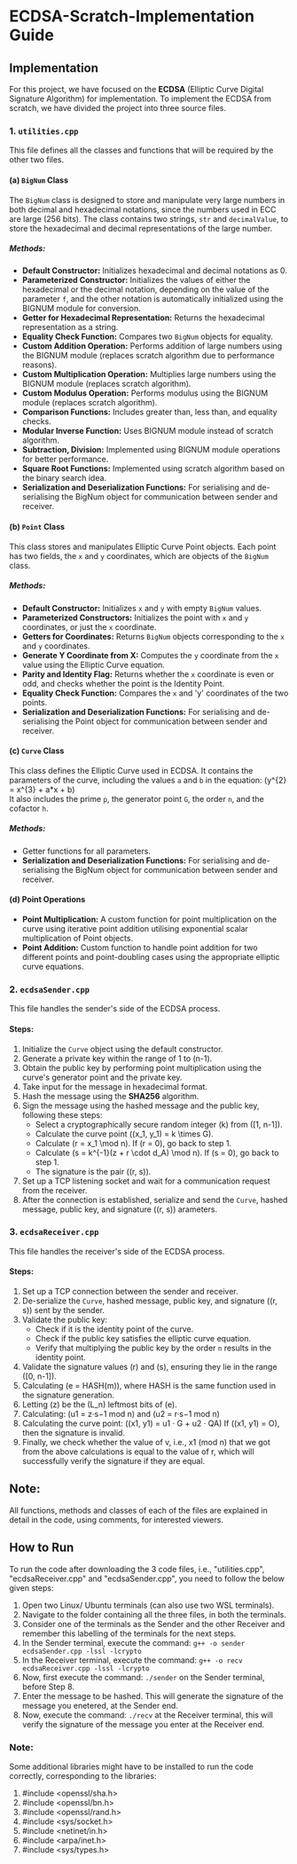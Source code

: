 # ECDSA-Scratch-Implementation Guide

## Implementation

For this project, we have focused on the **ECDSA** (Elliptic Curve Digital Signature Algorithm) for implementation. To implement the ECDSA from scratch, we have divided the project into three source files.

### 1. `utilities.cpp`

This file defines all the classes and functions that will be required by the other two files.

#### (a) `BigNum` Class

The `BigNum` class is designed to store and manipulate very large numbers in both decimal and hexadecimal notations, since the numbers used in ECC are large (256 bits). The class contains two strings, `str` and `decimalValue`, to store the hexadecimal and decimal representations of the large number.

##### Methods:

- **Default Constructor:** Initializes hexadecimal and decimal notations as 0.
- **Parameterized Constructor:** Initializes the values of either the hexadecimal or the decimal notation, depending on the value of the parameter `f`, and the other notation is automatically initialized using the BIGNUM module for conversion.
- **Getter for Hexadecimal Representation:** Returns the hexadecimal representation as a string.
- **Equality Check Function:** Compares two `BigNum` objects for equality.
- **Custom Addition Operation:** Performs addition of large numbers using the BIGNUM module (replaces scratch algorithm due to performance reasons).
- **Custom Multiplication Operation:** Multiplies large numbers using the BIGNUM module (replaces scratch algorithm).
- **Custom Modulus Operation:** Performs modulus using the BIGNUM module (replaces scratch algorithm).
- **Comparison Functions:** Includes greater than, less than, and equality checks.
- **Modular Inverse Function:** Uses BIGNUM module instead of scratch algorithm.
- **Subtraction, Division:** Implemented using BIGNUM module operations for better performance.
- **Square Root Functions:** Implemented using scratch algorithm based on the binary search idea.
- **Serialization and Deserialization Functions:** For serialising and de-serialising the BigNum object for communication between sender and receiver.

#### (b) `Point` Class

This class stores and manipulates Elliptic Curve Point objects. Each point has two fields, the `x` and `y` coordinates, which are objects of the `BigNum` class.

##### Methods:

- **Default Constructor:** Initializes `x` and `y` with empty `BigNum` values.
- **Parameterized Constructors:** Initializes the point with `x` and `y` coordinates, or just the `x` coordinate.
- **Getters for Coordinates:** Returns `BigNum` objects corresponding to the `x` and `y` coordinates.
- **Generate Y Coordinate from X:** Computes the `y` coordinate from the `x` value using the Elliptic Curve equation.
- **Parity and Identity Flag:** Returns whether the `x` coordinate is even or odd, and checks whether the point is the Identity Point.
- **Equality Check Function:** Compares the `x` and 'y' coordinates of the two points.
- **Serialization and Deserialization Functions:** For serialising and de-serialising the Point object for communication between sender and receiver.

#### (c) `Curve` Class

This class defines the Elliptic Curve used in ECDSA. It contains the parameters of the curve, including the values `a` and `b` in the equation:
\(y^{2} = x^{3} + a*x + b)\
It also includes the prime `p`, the generator point `G`, the order `n`, and the cofactor `h`.

##### Methods:

- Getter functions for all parameters.
- **Serialization and Deserialization Functions:** For serialising and de-serialising the BigNum object for communication between sender and receiver.

#### (d) Point Operations

- **Point Multiplication:** A custom function for point multiplication on the curve using iterative point addition utilising exponential scalar multiplication of Point objects.
- **Point Addition:** Custom function to handle point addition for two different points and point-doubling cases using the appropriate elliptic curve equations.

### 2. `ecdsaSender.cpp`

This file handles the sender's side of the ECDSA process.

#### Steps:

1. Initialize the `Curve` object using the default constructor.
2. Generate a private key within the range of 1 to \(n-1\).
3. Obtain the public key by performing point multiplication using the curve's generator point and the private key.
4. Take input for the message in hexadecimal format.
5. Hash the message using the **SHA256** algorithm.
6. Sign the message using the hashed message and the public key, following these steps:
   - Select a cryptographically secure random integer \(k\) from \([1, n-1]\).
   - Calculate the curve point \((x_1, y_1) = k \times G\).
   - Calculate \(r = x_1 \mod n\). If \(r = 0\), go back to step 1.
   - Calculate \(s = k^{-1}(z + r \cdot d_A) \mod n\). If \(s = 0\), go back to step 1.
   - The signature is the pair \((r, s)\).
7. Set up a TCP listening socket and wait for a communication request from the receiver.
8. After the connection is established, serialize and send the `Curve`, hashed message, public key, and signature \((r, s)\) arameters.

### 3. `ecdsaReceiver.cpp`

This file handles the receiver's side of the ECDSA process.

#### Steps:

1) Set up a TCP connection between the sender and receiver.
2) De-serialize the `Curve`, hashed message, public key, and signature \((r, s)\) sent by the sender.
3) Validate the public key:
   - Check if it is the identity point of the curve.
   - Check if the public key satisfies the elliptic curve equation.
   - Verify that multiplying the public key by the order `n` results in the identity point.
4) Validate the signature values \(r\) and \(s\), ensuring they lie in the range \([0, n-1]\).
5) Calculating \(e = HASH(m)\), where HASH is the
same function used in the signature generation.
6) Letting \(z\) be the \(L_n\) leftmost bits of \(e\).
7) Calculating:
\(u1 = z·s−1 mod n\) and \(u2 = r·s−1 mod n\)
8) Calculating the curve point:
\((x1, y1) = u1 · G + u2 · QA\)
If \((x1, y1) = O\), then the signature is invalid.
9) Finally, we check whether the value of v, i.e., x1 (mod n) that we got from the above calculations is equal to the value of r, which will successfully verify the signature if they are equal.

## Note:
All functions, methods and classes of each of the files are explained in detail in the code, using comments, for interested viewers.

## How to Run
To run the code after downloading the 3 code files, i.e., "utilities.cpp", "ecdsaReceiver.cpp" and "ecdsaSender.cpp", you need to follow the below given steps:

1) Open two Linux/ Ubuntu terminals (can also use two WSL terminals).
2) Navigate to the folder containing all the three files, in both the terminals.
3) Consider one of the terminals as the Sender and the other Receiver and remember this labelling of the terminals for the next steps.
4) In the Sender terminal, execute the command: `g++ -o sender ecdsaSender.cpp -lssl -lcrypto`
5) In the Receiver terminal, execute the command: `g++ -o recv ecdsaReceiver.cpp -lssl -lcrypto`
6) Now, first execute the command: `./sender` on the Sender terminal, before Step 8.
7) Enter the message to be hashed. This will generate the signature of the message you enetered, at the Sender end.
8) Now, execute the command: `./recv` at the Receiver terminal, this will verify the signature of the message you enter at the Receiver end.

### Note:
Some additional libraries might have to be installed to run the code correctly, corresponding to the libraries:
1) #include <openssl/sha.h>
2) #include <openssl/bn.h>
3) #include <openssl/rand.h>
4) #include <sys/socket.h>
5) #include <netinet/in.h>
6) #include <arpa/inet.h>
7) #include <sys/types.h>
